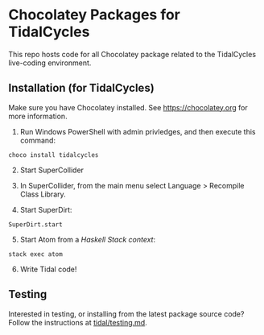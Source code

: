 # Chocolatey Packages for TidalCycles
This repo hosts code for all Chocolatey package related to the TidalCycles live-coding environment.

## Installation (for TidalCycles)

Make sure you have Chocolatey installed. See https://chocolatey.org for more information.

1. Run Windows PowerShell with admin privledges, and then execute this command:

```
choco install tidalcycles
```

2. Start SuperCollider

3. In SuperCollider, from the main menu select Language > Recompile Class Library.

4. Start SuperDirt:

```
SuperDirt.start
```

5. Start Atom from a _Haskell Stack context_:

```
stack exec atom
```

6. Write Tidal code!


## Testing

Interested in testing, or installing from the latest package source code?
Follow the instructions at [tidal/testing.md](tidal/testing.md).